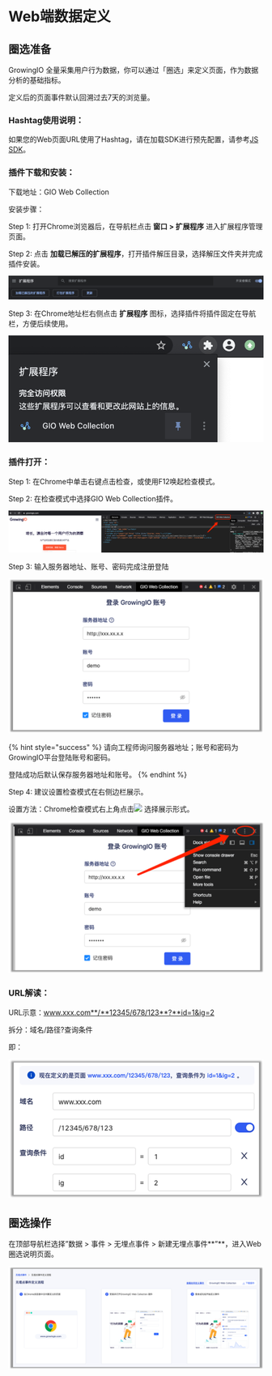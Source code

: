 # Web端数据定义

## 圈选准备

GrowingIO 全量采集用户行为数据，你可以通过「圈选」来定义页面，作为数据分析的基础指标。

定义后的页面事件默认回溯过去7天的浏览量。

### Hashtag使用说明：

如果您的Web页面URL使用了Hashtag，请在加载SDK进行预先配置，请参考[JS SDK](../../../../developer-manual/sdkintegrated/cdp/js-sdk.md#chu-shi-hua-can-shu-api)。

### 插件下载和安装：

下载地址：GIO Web Collection

安装步骤：

Step 1: 打开Chrome浏览器后，在导航栏点击 **窗口 &gt; 扩展程序** 进入扩展程序管理页面。

Step 2: 点击 **加载已解压的扩展程序**，打开插件解压目录，选择解压文件夹并完成插件安装。

![](../../../../.gitbook/assets/image%20%28367%29.png)

Step 3: 在Chrome地址栏右侧点击 **扩展程序** 图标，选择插件将插件固定在导航栏，方便后续使用。

![](../../../../.gitbook/assets/image%20%28368%29.png)

### 插件打开：

Step 1: 在Chrome中单击右键点击检查，或使用F12唤起检查模式。

Step 2: 在检查模式中选择GIO Web Collection插件。

![](../../../../.gitbook/assets/image%20%28366%29.png)

Step 3: 输入服务器地址、账号、密码完成注册登陆

![](../../../../.gitbook/assets/image%20%28372%29.png)

{% hint style="success" %}
请向工程师询问服务器地址；账号和密码为GrowingIO平台登陆账号和密码。

登陆成功后默认保存服务器地址和账号。
{% endhint %}

Step 4: 建议设置检查模式在右侧边栏展示。

设置方法：Chrome检查模式右上角点击![](https://docs.growingio.com/.gitbook/assets/-Lo08UtW7H58ehFKeZ4g-LsycTyZaItbL8_Wigcx-LsyfkaafJ-8X2utJ9BbE782B9E782B9E782B9.png) 选择展示形式。

![](../../../../.gitbook/assets/image%20%28371%29.png)

### URL解读：

URL示意：www.xxx.com**/**12345/678/123**?**id=1&ig=2

拆分：域名/路径?查询条件

即：

![](../../../../.gitbook/assets/image%20%28369%29.png)

## 圈选操作

在顶部导航栏选择”数据 &gt; 事件 &gt; 无埋点事件 &gt; 新建无埋点事件**”**，进入Web圈选说明页面。

![](../../../../.gitbook/assets/image%20%28370%29.png)

















